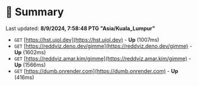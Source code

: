 # 📖 Summary
Last updated: **8/9/2024, 7:58:48 PTG "Asia/Kuala_Lumpur"**

- `GET` [https://hst.ujol.dev](https://hst.ujol.dev) - **Up** (1007ms)
- `GET` [https://reddviz.deno.dev/gimme](https://reddviz.deno.dev/gimme) - **Up** (1602ms)
- `GET` [https://reddviz.amar.kim/gimme](https://reddviz.amar.kim/gimme) - **Up** (1566ms)
- `GET` [https://dumb.onrender.com](https://dumb.onrender.com) - **Up** (416ms)
